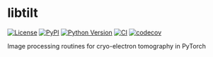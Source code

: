 # libtilt

[![License](https://img.shields.io/pypi/l/libtilt.svg?color=green)](https://github.com/alisterburt/libtilt/raw/main/LICENSE)
[![PyPI](https://img.shields.io/pypi/v/libtilt.svg?color=green)](https://pypi.org/project/libtilt)
[![Python Version](https://img.shields.io/pypi/pyversions/libtilt.svg?color=green)](https://python.org)
[![CI](https://github.com/alisterburt/libtilt/actions/workflows/ci.yml/badge.svg)](https://github.com/alisterburt/libtilt/actions/workflows/ci.yml)
[![codecov](https://codecov.io/gh/alisterburt/libtilt/branch/main/graph/badge.svg)](https://codecov.io/gh/alisterburt/libtilt)

Image processing routines for cryo-electron tomography in PyTorch
